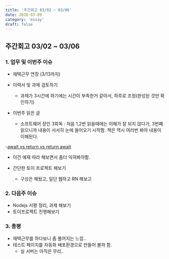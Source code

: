 ```yaml
---
title: '주간회고 03/02 ~ 03/06'
date: 2020-03-09
category: 'essay'
draft: false
---
```


## 주간회고 03/02 ~ 03/06

### 1. 업무 및 이번주 이슈

- 재택근무 연장 (3/13까지)

- 이력서 및 과제 검토하기

  - 과제가 3시간에 하기에는 시간이 부족한거 같아서, 하루로 조정(완성된 것만 확인하기)

- 이번주 읽은 글
  - 소프트웨어 장인 3회독 : 처음 1,2번 읽을때에는 이해가 잘 되지 않다가, 3번째 읽으니까 내용이 서서히 눈에 들어오기 시작함. 책은 역시 여러번 봐야 내용이 이해된다.

-[await vs return vs return await](https://perade.github.io/blog/await-vs-return-vs-return-await/)

- 이건 예재 따라 해보면서 좀더 익혀봐야함.

- 간단한 토이 프로젝트 해보기
  - 구상은 해뒀고, 일단 웹하고 RN 해보고

### 2. 다음주 이슈

- Nodejs 서평 정리, 과제 해보기
- 토이프로젝트 진행해보기

### 3. 총평

- 재택근무를 하다보니 좀 풀어지는 느낌..
- 테스트 페이지를 자동화 배포환경으로 만들어 볼까 함.
  - 실 서버는 아직은 무리..

